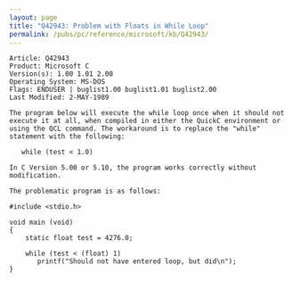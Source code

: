 ```yaml
---
layout: page
title: "Q42943: Problem with Floats in While Loop"
permalink: /pubs/pc/reference/microsoft/kb/Q42943/
---
```


	Article: Q42943
	Product: Microsoft C
	Version(s): 1.00 1.01 2.00
	Operating System: MS-DOS
	Flags: ENDUSER | buglist1.00 buglist1.01 buglist2.00
	Last Modified: 2-MAY-1989
	
	The program below will execute the while loop once when it should not
	execute it at all, when compiled in either the QuickC environment or
	using the QCL command. The workaround is to replace the "while"
	statement with the following:
	
	   while (test < 1.0)
	
	In C Version 5.00 or 5.10, the program works correctly without
	modification.
	
	The problematic program is as follows:
	
	#include <stdio.h>
	
	void main (void)
	{
	    static float test = 4276.0;
	
	    while (test < (float) 1)
	       printf("Should not have entered loop, but did\n");
	}
